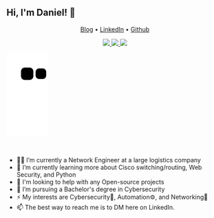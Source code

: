 ## Hi, I'm Daniel! 👋

<p align="center">
  <a href="https://dadavidson.github.io" target="_blank">Blog</a> •
  <a href="https://www.linkedin.com/in/danieldav/" target="_blank">LinkedIn</a> •
  <a href="https://github.com/dadavidson" target="_blank">Github</a>
</p>

<!-- *Network Engineer, Hacker, Pythonista, and Cybersecurity Student at WGU.* -->

<div align="center">
  <a href="https://github.com/dadavidson">
  <img height="141em" src="https://github-readme-stats.vercel.app/api?username=dadavidson&show_icons=true&theme=city_lights&include_all_commits=true&count_private=true"/>
  <img height="141em"src="https://github-readme-stats.vercel.app/api/top-langs/?username=dadavidson&layout=compact&langs_count=6&theme=city_lights"/>
  <img width="660em" src="http://github-readme-streak-stats.herokuapp.com?user=dadavidson&theme=city-lights&border=FFFFFF"/></a>
</div>

![Snake animation](https://github.com/rafaballerini/rafaballerini/blob/output/github-contribution-grid-snake.svg)

<br>

- 👨‍💻 I’m currently a Network Engineer at a large logistics company
- 🌱 I’m currently learning more about Cisco switching/routing, Web Security, and Python
- 🤔 I'm looking to help with any Open-source projects
- 🚀 I’m pursuing a Bachelor's degree in Cybersecurity
- ⚡ My interests are Cybersecurity🔐, Automation⚙️, and Networking📡
- 📫 The best way to reach me is to DM here on LinkedIn.
